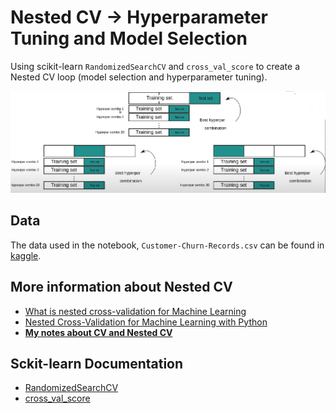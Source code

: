 # Nested CV -> Hyperparameter Tuning and Model Selection

Using scikit-learn `RandomizedSearchCV` and `cross_val_score` to create a Nested CV loop (model selection and hyperparameter tuning).

![Nested_CV](Nested_CV.png)

## Data

The data used in the notebook, `Customer-Churn-Records.csv` can be found in [kaggle](https://www.kaggle.com/datasets/radheshyamkollipara/bank-customer-churn).

## More information about Nested CV

- [What is nested cross-validation for Machine Learning](https://www.youtube.com/watch?v=OEOOZxld_Cw)
- [Nested Cross-Validation for Machine Learning with Python](https://machinelearningmastery.com/nested-cross-validation-for-machine-learning-with-python/)
- **[My notes about CV and Nested CV](https://lacerdash.notion.site/CV-and-Nested-CV-38ed644da89c4faca445dc17e496e204?pvs=4)**

## Sckit-learn Documentation

- [RandomizedSearchCV](https://scikit-learn.org/stable/modules/generated/sklearn.model_selection.RandomizedSearchCV.html)
- [cross_val_score](https://scikit-learn.org/stable/modules/generated/sklearn.model_selection.cross_val_score.html)

